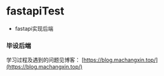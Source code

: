 # fastapiTest
* fastapi实现后端
### 毕设后端
学习过程及遇到的问题见博客：
[https://blog.machangxin.top/](https://blog.machangxin.top/)
